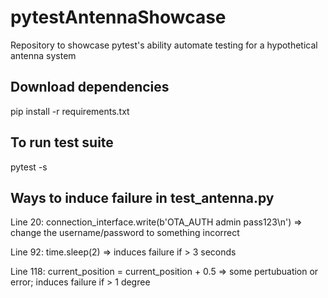 # pytestAntennaShowcase
Repository to showcase pytest's ability automate testing for a hypothetical antenna system


## Download dependencies
pip install -r requirements.txt

## To run test suite
pytest -s


## Ways to induce failure in test_antenna.py
Line 20: connection_interface.write(b'OTA_AUTH admin pass123\n') => change the username/password to something incorrect

Line 92: time.sleep(2) => induces failure if > 3 seconds

Line 118: current_position = current_position + 0.5 => some pertubuation or error; induces failure if > 1 degree
